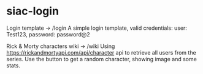 # siac-login

Login template -> /login
A simple login template, valid credentials:
  user: Test123,
  password: password@2

Rick &amp; Morty characters wiki -> /wiki
Using https://rickandmortyapi.com/api/character api to retrieve all users from the series.
Use the button to get a random character, showing image and some stats.

